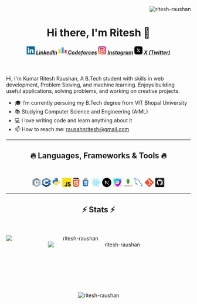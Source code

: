 <p align="right"> <img src="https://komarev.com/ghpvc/?username=ritesh-raushan&label=Profile%20views&color=0e75b6&style=flat" alt="ritesh-raushan" /> </p>

<h1 align="center">Hi there, I'm Ritesh 👋</h1>

<h5 align="center">
  <a href="https://www.linkedin.com/in/kumar-ritesh-raushan/" title="LinkedIn Profile"><img width="22" src="images/linkedin.svg"> LinkedIn</a>
  <a href="https://codeforces.com/profile/RiteshRaushan" title="Codeforces Profile"><img width="22" src="images/code-forces.svg"> Codeforces</a>
  <a href="https://www.instagram.com/itsriteshraushan/" title="Instagram Profile"><img width="22" src="images/instagram.svg"> Instagram</a>
  <a href="https://x.com/RiteshVerse" title="X Profile"><img width="22" src="images/x-social-media-logo-icon.svg"> X (Twitter)</a>
</h5>
<br>
<p align="left">
  Hi, I'm Kumar Ritesh Raushan, A B.Tech student with skills in web development, Problem Solving, and machine learning. Enjoys building useful applications, solving problems, and working on creative projects.
  <br>
  
  - 🎓 I’m currently persuing my B.Tech degree from VIT Bhopal University
  - 📚 Studying Computer Science and Engineering (AIML)
  - 💻 I love writing code and learn anything about it
  - 📫 How to reach me: <a href="mailto: rausahnritesh@gmail.com">rausahnritesh@gmail.com</a>
</p>

<hr>
<h2 align="center">🔥 Languages, Frameworks & Tools 🔥</h2>
<br>
<p align="center">
  <img title="C" height="25" src="images/c.svg">
  <img title="C++" height="25" src="images/cpp.svg">
  <img title="Python" height="25" src="images/python-original.svg">
  <img title="Javascript" height="25" src="images/javascript.svg">
  <img title="HTML5" height="25" src="images/html5.svg">
  <img title="CSS" height="25" src="images/css.svg">
  <img title="React" height="25" src="images/react-original.svg">
  <img title="Next" height="25" src="images/nextjs-icon.svg">
  <img title="Authjs" height="25" src="images/authjs.png">
  <img title="MongoDB" height="25" src="images/mongodb.svg">
  <img title="MySQL" height="25" src="images/mysql.svg">
  <img title="Git" height="25" src="images/git-original.svg">
  <img title="GitHub" height="25" src="images/github.svg">
</p>
<hr>

<h2 align="center">⚡ Stats ⚡</h2>
<br>
<p align=center>
  <div align=center>
    <p>
      <img align="left" width=390 src="https://streak-stats.demolab.com?user=ritesh-raushan&theme=midnight-purple" alt="ritesh-raushan" />
    </p>
    <a>
      <img align="right" width=390 src="https://github-readme-stats.vercel.app/api?username=ritesh-raushan&show_icons=true&theme=midnight-purple&border_color=61dafb&hide_border=false" alt="ritesh-raushan" />
    </a>
  </div>
  <br><br><br><br><br><br><br><br><br>
  <div align=center>
    <a>
      <img width=390 align="center" src="https://github-readme-stats.vercel.app/api/top-langs?username=ritesh-raushan&show_icons=true&theme=midnight-purple&locale=en&layout=compact" alt="ritesh-raushan" />
    </a>
  </div>